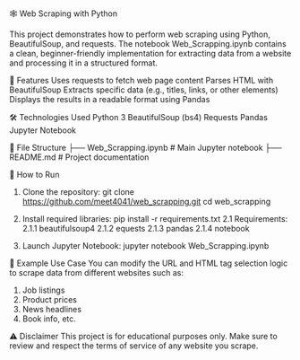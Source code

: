 🕸️ Web Scraping with Python

This project demonstrates how to perform web scraping using Python, BeautifulSoup, and requests. The notebook Web_Scrapping.ipynb contains a clean, beginner-friendly implementation for extracting data from a website and processing it in a structured format.

📌 Features
Uses requests to fetch web page content
Parses HTML with BeautifulSoup
Extracts specific data (e.g., titles, links, or other elements)
Displays the results in a readable format using Pandas

🛠️ Technologies Used
Python 3
BeautifulSoup (bs4)
Requests
Pandas
Jupyter Notebook

📁 File Structure
├── Web_Scrapping.ipynb  # Main Jupyter notebook
├── README.md            # Project documentation

🚀 How to Run
1. Clone the repository:
git clone https://github.com/meet4041/web_scrapping.git
cd web_scrapping

2. Install required libraries:
pip install -r requirements.txt
	2.1 Requirements: 
		2.1.1 beautifulsoup4
		2.1.2 equests
		2.1.3 pandas
		2.1.4 notebook

3. Launch Jupyter Notebook:
jupyter notebook Web_Scrapping.ipynb

📌 Example Use Case
You can modify the URL and HTML tag selection logic to scrape data from different websites such as:
1. Job listings
2. Product prices
3. News headlines
4. Book info, etc.

⚠️ Disclaimer
This project is for educational purposes only. Make sure to review and respect the terms of service of any website you scrape.